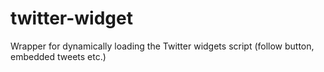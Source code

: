 # twitter-widget
Wrapper for dynamically loading the Twitter widgets script (follow button, embedded tweets etc.)
